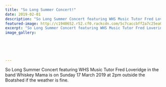 ```yaml
---
title: "So Long Summer Concert!"
date: 2019-02-01
description: "So Long Summer Concert featuring WHS Music Tutor Fred Loveridge in the band Whiskey Mama..."
featured-image: http://c1940652.r52.cf0.rackcdn.com/5c7caccbff2a7c25ea000013/Whiskey-Mama-300.RCP-28.2.19.jpg
excerpt: "So Long Summer Concert featuring WHS Music Tutor Fred Loveridge in the band Whiskey Mama..."
image_gallery:
    
    
    
    
    
---
```


<p>So Long Summer Concert featuring WHS Music Tutor Fred Loveridge in the band Whiskey Mama is on Sunday 17 March 2019 at 2pm outside the Boatshed if the weather is fine.</p>

